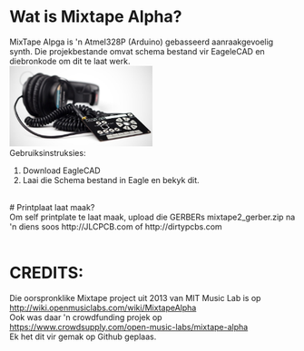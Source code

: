 # Wat is Mixtape Alpha?
MixTape Alpga is 'n Atmel328P (Arduino) gebasseerd aanraakgevoelig synth.  Die projekbestande omvat schema bestand vir EageleCAD en diebronkode om dit te laat werk. <br/>
<img src="https://github.com/pappavis/mixtape_alpha/blob/master/plaatjes/mixtape-alpha-cover_jpg_project-tile-pad.jpg?raw=true" width="50%" height="50%">
<br/>
Gebruiksinstruksies:<br/>
1. Download EagleCAD<br/>
2. Laai die Schema bestand in Eagle en bekyk dit.<br/>
<br/>
# Printplaat laat maak?<br/>
Om self printplate te laat maak, upload die GERBERs mixtape2_gerber.zip na 'n diens soos http://JLCPCB.com of http://dirtypcbs.com<br/>
<br/>

# CREDITS:
Die oorspronklike Mixtape project uit 2013 van MIT Music Lab is op http://wiki.openmusiclabs.com/wiki/MixtapeAlpha<br/>
Ook was daar 'n crowdfunding projek op https://www.crowdsupply.com/open-music-labs/mixtape-alpha <br/>
Ek het dit vir gemak op Github geplaas.<br/>
<br/>
  
